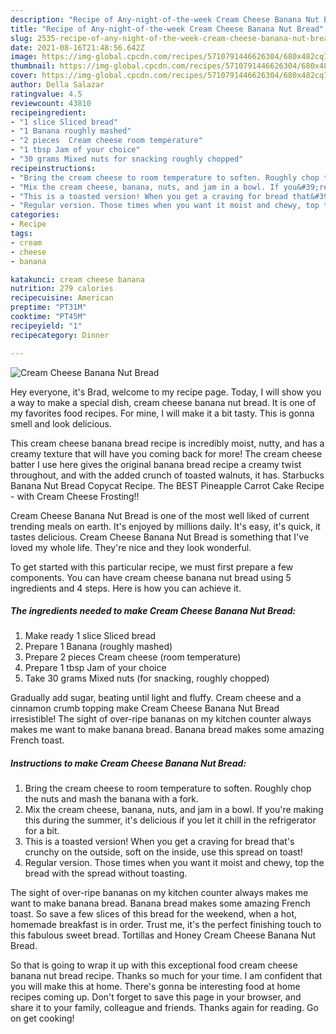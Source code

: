 ```yaml
---
description: "Recipe of Any-night-of-the-week Cream Cheese Banana Nut Bread"
title: "Recipe of Any-night-of-the-week Cream Cheese Banana Nut Bread"
slug: 2535-recipe-of-any-night-of-the-week-cream-cheese-banana-nut-bread
date: 2021-08-16T21:48:56.642Z
image: https://img-global.cpcdn.com/recipes/5710791446626304/680x482cq70/cream-cheese-banana-nut-bread-recipe-main-photo.jpg
thumbnail: https://img-global.cpcdn.com/recipes/5710791446626304/680x482cq70/cream-cheese-banana-nut-bread-recipe-main-photo.jpg
cover: https://img-global.cpcdn.com/recipes/5710791446626304/680x482cq70/cream-cheese-banana-nut-bread-recipe-main-photo.jpg
author: Della Salazar
ratingvalue: 4.5
reviewcount: 43810
recipeingredient:
- "1 slice Sliced bread"
- "1 Banana roughly mashed"
- "2 pieces  Cream cheese room temperature"
- "1 tbsp Jam of your choice"
- "30 grams Mixed nuts for snacking roughly chopped"
recipeinstructions:
- "Bring the cream cheese to room temperature to soften. Roughly chop the nuts and mash the banana with a fork."
- "Mix the cream cheese, banana, nuts, and jam in a bowl. If you&#39;re making this during the summer, it&#39;s delicious if you let it chill in the refrigerator for a bit."
- "This is a toasted version! When you get a craving for bread that&#39;s crunchy on the outside, soft on the inside, use this spread on toast!"
- "Regular version. Those times when you want it moist and chewy, top the bread with the spread without toasting."
categories:
- Recipe
tags:
- cream
- cheese
- banana

katakunci: cream cheese banana 
nutrition: 279 calories
recipecuisine: American
preptime: "PT31M"
cooktime: "PT45M"
recipeyield: "1"
recipecategory: Dinner

---
```



![Cream Cheese Banana Nut Bread](https://img-global.cpcdn.com/recipes/5710791446626304/680x482cq70/cream-cheese-banana-nut-bread-recipe-main-photo.jpg)

Hey everyone, it's Brad, welcome to my recipe page. Today, I will show you a way to make a special dish, cream cheese banana nut bread. It is one of my favorites food recipes. For mine, I will make it a bit tasty. This is gonna smell and look delicious.

This cream cheese banana bread recipe is incredibly moist, nutty, and has a creamy texture that will have you coming back for more! The cream cheese batter I use here gives the original banana bread recipe a creamy twist throughout, and with the added crunch of toasted walnuts, it has. Starbucks Banana Nut Bread Copycat Recipe. The BEST Pineapple Carrot Cake Recipe - with Cream Cheese Frosting!!

Cream Cheese Banana Nut Bread is one of the most well liked of current trending meals on earth. It's enjoyed by millions daily. It's easy, it's quick, it tastes delicious. Cream Cheese Banana Nut Bread is something that I've loved my whole life. They're nice and they look wonderful.


To get started with this particular recipe, we must first prepare a few components. You can have cream cheese banana nut bread using 5 ingredients and 4 steps. Here is how you can achieve it.

<!--inarticleads1-->

##### The ingredients needed to make Cream Cheese Banana Nut Bread:

1. Make ready 1 slice Sliced bread
1. Prepare 1 Banana (roughly mashed)
1. Prepare 2 pieces  Cream cheese (room temperature)
1. Prepare 1 tbsp Jam of your choice
1. Take 30 grams Mixed nuts (for snacking, roughly chopped)


Gradually add sugar, beating until light and fluffy. Cream cheese and a cinnamon crumb topping make Cream Cheese Banana Nut Bread irresistible! The sight of over-ripe bananas on my kitchen counter always makes me want to make banana bread. Banana bread makes some amazing French toast. 

<!--inarticleads2-->

##### Instructions to make Cream Cheese Banana Nut Bread:

1. Bring the cream cheese to room temperature to soften. Roughly chop the nuts and mash the banana with a fork.
1. Mix the cream cheese, banana, nuts, and jam in a bowl. If you&#39;re making this during the summer, it&#39;s delicious if you let it chill in the refrigerator for a bit.
1. This is a toasted version! When you get a craving for bread that&#39;s crunchy on the outside, soft on the inside, use this spread on toast!
1. Regular version. Those times when you want it moist and chewy, top the bread with the spread without toasting.


The sight of over-ripe bananas on my kitchen counter always makes me want to make banana bread. Banana bread makes some amazing French toast. So save a few slices of this bread for the weekend, when a hot, homemade breakfast is in order. Trust me, it&#39;s the perfect finishing touch to this fabulous sweet bread. Tortillas and Honey Cream Cheese Banana Nut Bread. 

So that is going to wrap it up with this exceptional food cream cheese banana nut bread recipe. Thanks so much for your time. I am confident that you will make this at home. There's gonna be interesting food at home recipes coming up. Don't forget to save this page in your browser, and share it to your family, colleague and friends. Thanks again for reading. Go on get cooking!
